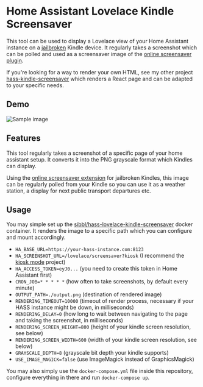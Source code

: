 # Home Assistant Lovelace Kindle Screensaver

This tool can be used to display a Lovelace view of your Home Assistant instance on a [jailbroken](https://www.mobileread.com/forums/showthread.php?t=320564) Kindle device. It regularly takes a screenshot which can be polled and used as a screensaver image of the [online screensaver plugin](https://www.mobileread.com/forums/showthread.php?t=236104).

If you're looking for a way to render your own HTML, see my other project [hass-kindle-screensaver](https://github.com/sibbl/hass-kindle-screensaver) which renders a React page and can be adapted to your specific needs.

## Demo

![Sample image](../assets/sample.png?raw=true)

## Features

This tool regularly takes a screenshot of a specific page of your home assistant setup. It converts it into the PNG grayscale format which Kindles can display.

Using the [online screensaver extension](https://www.mobileread.com/forums/showthread.php?t=236104) for jailbroken Kindles, this image can be regularly polled from your Kindle so you can use it as a weather station, a display for next public transport departures etc.

## Usage

You may simple set up the [sibbl/hass-lovelace-kindle-screensaver](https://hub.docker.com/r/sibbl/hass-lovelace-kindle-screensaver) docker container. It renders the image to a specific path which you can configure and mount accordingly.

- `HA_BASE_URL=https://your-hass-instance.com:8123`
- `HA_SCREENSHOT_URL=/lovelace/screensaver?kiosk` (I recommend the [kiosk mode](https://github.com/maykar/kiosk-mode) project)
- `HA_ACCESS_TOKEN=eyJ0...` (you need to create this token in Home Assistant first)
- `CRON_JOB=* * * * *` (how often to take screenshots, by default every minute)
- `OUTPUT_PATH=./output.png` (destination of rendered image)
- `RENDERING_TIMEOUT=10000` (timeout of render process, necessary if your HASS instance might be down, in milliseconds)
- `RENDERING_DELAY=0` (how long to wait between navigating to the page and taking the screenshot, in milliseconds)
- `RENDERING_SCREEN_HEIGHT=800` (height of your kindle screen resolution, see below)
- `RENDERING_SCREEN_WIDTH=600` (width of your kindle screen resolution, see below)
- `GRAYSCALE_DEPTH=8` (grayscale bit depth your kindle supports)
- `USE_IMAGE_MAGICK=false` (use ImageMagick instead of GraphicsMagick)

You may also simply use the `docker-compose.yml` file inside this repository, configure everything in there and run `docker-compose up`.
